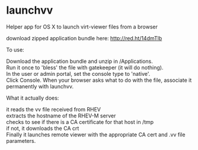 launchvv
========

Helper app for OS X to launch virt-viewer files from a browser

download zipped application bundle here: http://red.ht/14dmTlb

To use:  
  
Download the application bundle and unzip in /Applications.  
Run it once to 'bless' the file with gatekeeper (it will do nothing).  
In the user or admin portal, set the console type to 'native'.    
Click Console.  When your browser asks what to do with the file, associate it permanently with launchvv.  


What it actually does:
  
it reads the vv file received from RHEV  
extracts the hostname of the RHEV-M server  
checks to see if there is a CA certificate for that host in /tmp  
if not, it downloads the CA crt  
Finally it launches remote viewer with the appropriate CA cert and .vv file parameters.  


  